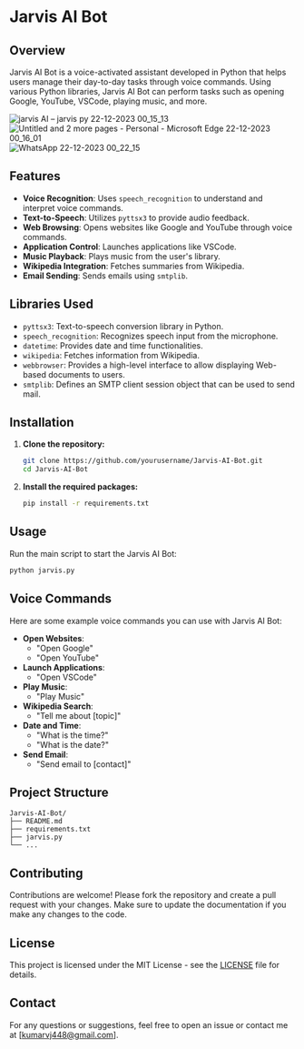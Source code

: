 
# Jarvis AI Bot

## Overview

Jarvis AI Bot is a voice-activated assistant developed in Python that helps users manage their day-to-day tasks through voice commands. Using various Python libraries, Jarvis AI Bot can perform tasks such as opening Google, YouTube, VSCode, playing music, and more.

![jarvis AI – jarvis py 22-12-2023 00_15_13](https://github.com/Vijay1K99/Jarvis/assets/139844971/ef519666-2450-4650-a84b-66c6559b9ce7)
![Untitled and 2 more pages - Personal - Microsoft​ Edge 22-12-2023 00_16_01](https://github.com/Vijay1K99/Jarvis/assets/139844971/95b4932a-4249-42bf-9dcb-8eee494ade3d)
![WhatsApp 22-12-2023 00_22_15](https://github.com/Vijay1K99/Jarvis/assets/139844971/4ff84f95-36b3-4e2d-b2ee-99e1f8dc189b)



## Features

- **Voice Recognition**: Uses `speech_recognition` to understand and interpret voice commands.
- **Text-to-Speech**: Utilizes `pyttsx3` to provide audio feedback.
- **Web Browsing**: Opens websites like Google and YouTube through voice commands.
- **Application Control**: Launches applications like VSCode.
- **Music Playback**: Plays music from the user's library.
- **Wikipedia Integration**: Fetches summaries from Wikipedia.
- **Email Sending**: Sends emails using `smtplib`.

## Libraries Used

- `pyttsx3`: Text-to-speech conversion library in Python.
- `speech_recognition`: Recognizes speech input from the microphone.
- `datetime`: Provides date and time functionalities.
- `wikipedia`: Fetches information from Wikipedia.
- `webbrowser`: Provides a high-level interface to allow displaying Web-based documents to users.
- `smtplib`: Defines an SMTP client session object that can be used to send mail.

## Installation

1. **Clone the repository:**
    ```sh
    git clone https://github.com/yourusername/Jarvis-AI-Bot.git
    cd Jarvis-AI-Bot
    ```

2. **Install the required packages:**
    ```sh
    pip install -r requirements.txt
    ```

## Usage

Run the main script to start the Jarvis AI Bot:
```sh
python jarvis.py
```

## Voice Commands

Here are some example voice commands you can use with Jarvis AI Bot:

- **Open Websites**: 
    - "Open Google"
    - "Open YouTube"
- **Launch Applications**:
    - "Open VSCode"
- **Play Music**:
    - "Play Music"
- **Wikipedia Search**:
    - "Tell me about [topic]"
- **Date and Time**:
    - "What is the time?"
    - "What is the date?"
- **Send Email**:
    - "Send email to [contact]"

## Project Structure

```plaintext
Jarvis-AI-Bot/
├── README.md
├── requirements.txt
├── jarvis.py
└── ...
```

## Contributing

Contributions are welcome! Please fork the repository and create a pull request with your changes. Make sure to update the documentation if you make any changes to the code.

## License

This project is licensed under the MIT License - see the [LICENSE](LICENSE) file for details.

## Contact

For any questions or suggestions, feel free to open an issue or contact me at [kumarvj448@gmail.com].
